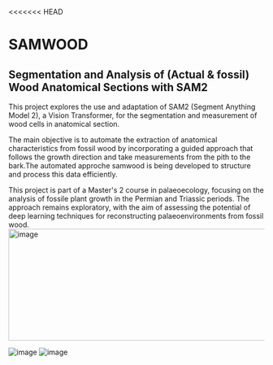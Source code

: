 <<<<<<< HEAD

# SAMWOOD

## Segmentation and Analysis of (Actual & fossil) Wood Anatomical Sections with SAM2

This project explores the use and adaptation of SAM2 (Segment Anything Model 2), a Vision Transformer, for the segmentation and measurement of wood cells in anatomical section.

The main objective is to automate the extraction of anatomical characteristics from fossil wood by incorporating a guided approach that follows the growth direction and take measurements from the pith to the bark.The automated approche samwood is being developed to structure and process this data efficiently.

This project is part of a Master's 2 course in palaeoecology, focusing on the analysis of fossile plant growth in the Permian and Triassic periods. The approach remains exploratory, with the aim of assessing the potential of deep learning techniques for reconstructing palaeoenvironments from fossil wood.
<img width="896" height="220" alt="image" src="https://github.com/user-attachments/assets/ed00fd78-13cd-431d-9f87-94328036e316" />

![image](https://github.com/user-attachments/assets/e17a4d17-004b-42de-bbc9-0e3b58068d6e)
![image](https://github.com/user-attachments/assets/8b878974-1cbe-41bf-a603-d0bdd1482c0f)
